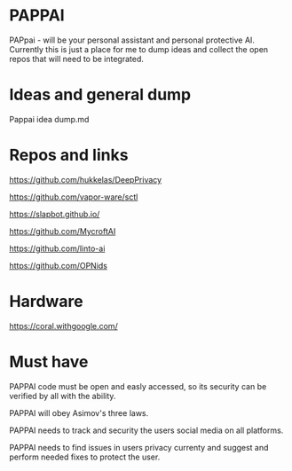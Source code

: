 # PAPPAI
PAPpai - will be your personal assistant and personal protective AI.  Currently this is just a place for me to dump ideas and collect the open repos that will need to be integrated.

# Ideas and general dump
Pappai idea dump.md


# Repos and links
https://github.com/hukkelas/DeepPrivacy

https://github.com/vapor-ware/sctl

https://slapbot.github.io/

https://github.com/MycroftAI

https://github.com/linto-ai

https://github.com/OPNids





# Hardware
https://coral.withgoogle.com/




# Must have
PAPPAI code must be open and easly accessed, so its security can be verified by all with the ability.
  
PAPPAI will obey Asimov's three laws.

PAPPAI needs to track and security the users social media on all platforms.

PAPPAI needs to find issues in users privacy currenty and suggest and perform needed fixes to protect the user.